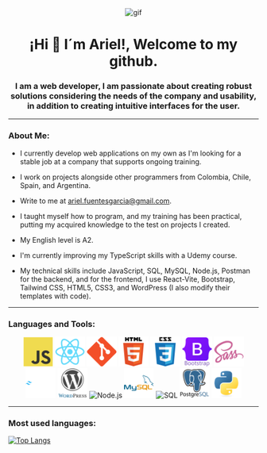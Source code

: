 <div id='header' align='center'>
  <img src='https://media1.giphy.com/media/zhJR6HbK4fthC/giphy.gif' width='200' alt='gif' />
  <h1 align='center'>¡Hi 👋 I´m Ariel!, Welcome to my github.</h1>
  <h3 align='center'>I am a web developer, I am passionate about creating robust solutions considering the needs of the company and usability, in addition to creating intuitive interfaces for the user.</h3>
</div>

--- 
### About Me:

- I currently develop web applications on my own as I'm looking for a stable job at a company that supports ongoing training.

- I work on projects alongside other programmers from Colombia, Chile, Spain, and Argentina.

- Write to me at ariel.fuentesgarcia@gmail.com.

- I taught myself how to program, and my training has been practical, putting my acquired knowledge to the test on projects I created.

- My English level is A2.

- I'm currently improving my TypeScript skills with a Udemy course.

- My technical skills include JavaScript, SQL, MySQL, Node.js, Postman for the backend, and for the frontend, I use React-Vite, Bootstrap, Tailwind CSS, HTML5, CSS3, and WordPress (I also modify their templates with code).

---
<div align='left'>
  <h3>Languages and Tools:</h4>
  <div align='center'>
    <img src='https://github.com/devicons/devicon/blob/master/icons/javascript/javascript-original.svg' width='60' height='60' alt='Javascript'>
    <img src='https://github.com/devicons/devicon/blob/master/icons/react/react-original.svg' width='60' height='60' alt='React.js'>
    <img src='https://github.com/devicons/devicon/blob/master/icons/git/git-original.svg' width='60' height='60' alt='GIT'>
    <img src='https://github.com/devicons/devicon/blob/master/icons/html5/html5-original-wordmark.svg' width='60' height='60' alt='HTML5'>
    <img src='https://github.com/devicons/devicon/blob/master/icons/css3/css3-original-wordmark.svg' width='60' height='60' alt='CSS3'>
    <img src='https://github.com/devicons/devicon/blob/master/icons/bootstrap/bootstrap-original-wordmark.svg' width='60' height='60' alt='Bootstrap'>
    <img src='https://github.com/devicons/devicon/blob/master/icons/sass/sass-original.svg' width='60' height='60' alt='SASS'>
    <img src='https://github.com/devicons/devicon/blob/master/icons/tailwindcss/tailwindcss-original-wordmark.svg' width='60' height='60' alt='TAILWINDCSS'>
    <img src='https://github.com/devicons/devicon/blob/master/icons/wordpress/wordpress-original.svg' width='60' height='60' alt='WORDPRESS'>
    <img src='https://www.svgrepo.com/show/376337/node-js.svg' width='60' height='60' alt='Node.js'>
    <img src='https://github.com/devicons/devicon/blob/master/icons/mysql/mysql-original-wordmark.svg' width='60' height='60' alt='MySQL.js'>
    <img src='https://github.com/likaon1606/likaon1606/assets/95390615/fa85a46f-52c7-4287-9e67-baa5bfdda227' width='60' height='60' alt='SQL'>
    <img src='https://github.com/devicons/devicon/blob/master/icons/postgresql/postgresql-original-wordmark.svg' width='60' height='60' alt='POSTGREsql'>
    <img src='https://github.com/devicons/devicon/blob/master/icons/python/python-original.svg' width='60' height='60' alt='Python'>          
  </div>
</div>

---

### Most used languages:

[![Top Langs](https://github-readme-stats.vercel.app/api/top-langs/?username=likaon1606&layout=compact)](https://github.com/likaon1606/github-readme-stats)

